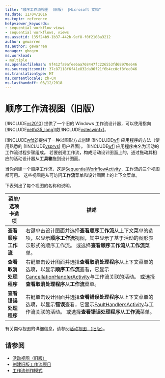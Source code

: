 ```yaml
---
title: "顺序工作流视图 （旧版） |Microsoft 文档"
ms.date: 11/04/2016
ms.topic: reference
helpviewer_keywords:
- sequential workflow views
- sequential workflows, views
ms.assetid: 135f24b9-1b37-442b-9ef8-f0f2108a3212
author: gewarren
ms.author: gewarren
manager: ghogen
ms.workload:
- multiple
ms.openlocfilehash: 9f412fa9afee6aa768447fc226553fd68970e646
ms.sourcegitcommit: 37c87118f6f41e832da96f21f6b4cc0cf8fee046
ms.translationtype: MT
ms.contentlocale: zh-CN
ms.lasthandoff: 03/12/2018
---
```

# <a name="sequential-workflow-views-legacy"></a>顺序工作流视图（旧版）
[!INCLUDE[vs2010](../misc/includes/vs2010_md.md)] 提供了一个旧的 Windows 工作流设计器，可以使用指向[!INCLUDE[netfx35_long](../workflow-designer/includes/netfx35_long_md.md)]或[!INCLUDE[vstecwinfx](../workflow-designer/includes/vstecwinfx_md.md)]。

 [!INCLUDE[wfd2](../workflow-designer/includes/wfd2_md.md)]提供了一种以图形方式创建 [!INCLUDE[wf](../workflow-designer/includes/wf_md.md)] 应用程序的方法（使用熟悉的 [!INCLUDE[vsprvs](../code-quality/includes/vsprvs_md.md)] 用户界面）。 [!INCLUDE[wf](../workflow-designer/includes/wf_md.md)] 应用程序由名为活动的工作流过程步骤组成。 若要创建工作流，构成活动设计图面上的，通过拖动其相应的活动设计器从**工具箱**拖到设计图面。

 当你创建一个顺序工作流，这是[SequentialWorkflowActivity](http://go.microsoft.com/fwlink?LinkID=65040)，工作流的三个视图都可用。 这些视图是从可访问**工作流**菜单和设计图面上的上下文菜单。

 下表列出了每个视图的名称和说明。

|菜单/选项卡选项|描述|
|----------------------|-----------------|
|**查看顺序工作流**|右键单击设计图面并选择**查看顺序工作流**从上下文菜单的选项，以显示**顺序工作流**视图，其中显示了基于活动的图形表示形式的顺序工作流。 或选择**查看顺序工作流**从**工作流**菜单。|
|**查看取消处理程序**|右键单击设计图面并选择**查看取消处理程序**从上下文菜单的选项，以显示**顺序工作流**查看，它显示[CancellationHandlerActivity](http://go.microsoft.com/fwlink?LinkID=65050)与工作流关联的活动。 或选择**查看取消处理程序**从**工作流**菜单。|
|**查看错误处理程序**|右键单击设计图面并选择**查看错误处理程序**从上下文菜单的选项，以显示**错误**查看，它显示[FaultHandlersActivity](http://go.microsoft.com/fwlink?LinkID=65055)与工作流关联的活动。 或选择**查看错误处理程序**从**工作流**菜单。|

 有关类似视图的详细信息，请参阅[活动视图 （旧版）](../workflow-designer/activity-views-legacy.md)。

## <a name="see-also"></a>请参阅

- [活动视图（旧版）](../workflow-designer/activity-views-legacy.md)
- [创建旧版工作流项目](../workflow-designer/creating-legacy-workflow-projects.md)
- [工作流创作模式](http://go.microsoft.com/fwlink?LinkID=65014)